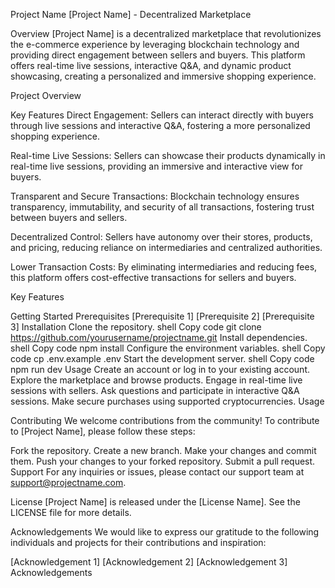 Project Name
[Project Name] - Decentralized Marketplace

Overview
[Project Name] is a decentralized marketplace that revolutionizes the e-commerce experience by leveraging blockchain technology and providing direct engagement between sellers and buyers. This platform offers real-time live sessions, interactive Q&A, and dynamic product showcasing, creating a personalized and immersive shopping experience.

Project Overview

Key Features
Direct Engagement: Sellers can interact directly with buyers through live sessions and interactive Q&A, fostering a more personalized shopping experience.

Real-time Live Sessions: Sellers can showcase their products dynamically in real-time live sessions, providing an immersive and interactive view for buyers.

Transparent and Secure Transactions: Blockchain technology ensures transparency, immutability, and security of all transactions, fostering trust between buyers and sellers.

Decentralized Control: Sellers have autonomy over their stores, products, and pricing, reducing reliance on intermediaries and centralized authorities.

Lower Transaction Costs: By eliminating intermediaries and reducing fees, this platform offers cost-effective transactions for sellers and buyers.

Key Features

Getting Started
Prerequisites
[Prerequisite 1]
[Prerequisite 2]
[Prerequisite 3]
Installation
Clone the repository.
shell
Copy code
git clone https://github.com/yourusername/projectname.git
Install dependencies.
shell
Copy code
npm install
Configure the environment variables.
shell
Copy code
cp .env.example .env
Start the development server.
shell
Copy code
npm run dev
Usage
Create an account or log in to your existing account.
Explore the marketplace and browse products.
Engage in real-time live sessions with sellers.
Ask questions and participate in interactive Q&A sessions.
Make secure purchases using supported cryptocurrencies.
Usage

Contributing
We welcome contributions from the community! To contribute to [Project Name], please follow these steps:

Fork the repository.
Create a new branch.
Make your changes and commit them.
Push your changes to your forked repository.
Submit a pull request.
Support
For any inquiries or issues, please contact our support team at support@projectname.com.

License
[Project Name] is released under the [License Name]. See the LICENSE file for more details.

Acknowledgements
We would like to express our gratitude to the following individuals and projects for their contributions and inspiration:

[Acknowledgement 1]
[Acknowledgement 2]
[Acknowledgement 3]
Acknowledgements